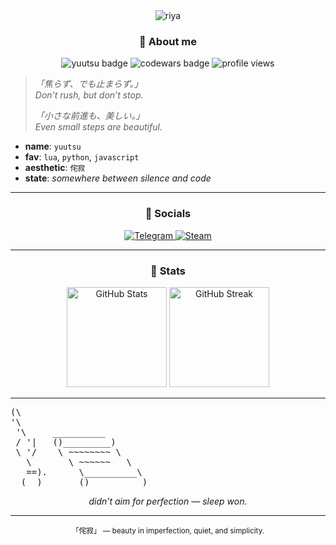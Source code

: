 <div align="center">
  <img src = "https://media1.tenor.com/m/cU2Xi7RfOeoAAAAC/gachiakuta-riyo-reaper.gif" alt = "riya"/>
</div>
<h3 align="center">🌿 About me</h3>
<p align="center">
  <img src="https://img.shields.io/badge/nurzh-yuutsu-8a7ca8?style=flat-square" alt="yuutsu badge"/>
  <img src="https://www.codewars.com/users/own.yuutsu/badges/micro" alt="codewars badge"/>
  <img src="https://komarev.com/ghpvc/?username=ownnurzh&label=Profile%20views&color=84a87c&style=flat-square" alt="profile views"/>
</p>

<blockquote>
<p><em>「焦らず、でも止まらず。」</em><br>
<i>Don’t rush, but don’t stop.</i></p>

<p><em>「小さな前進も、美しい。」</em><br>
<i>Even small steps are beautiful.</i></p>
</blockquote>

<ul>
  <li><b>name</b>: <code>yuutsu</code></li>
  <li><b>fav</b>: <code>lua</code>, <code>python</code>, <code>javascript</code></li>
  <li><b>aesthetic</b>: <code>侘寂</code></li>
  <li><b>state</b>: <i>somewhere between silence and code</i></li>
</ul>

---

<h3 align="center">🌸 Socials</h3>

<p align="center">
  <a href="https://t.me/own3rN">
    <img src="https://img.shields.io/badge/Telegram-Chat-26A5E4?logo=telegram&logoColor=white&style=for-the-badge" alt="Telegram"/>
  </a>
  <a href="https://steamcommunity.com/id/ownnurzh/">
    <img src="https://img.shields.io/badge/Steam-Profile-000000?logo=steam&logoColor=white&style=for-the-badge" alt="Steam"/>
  </a>
</p>

---

<h3 align="center">🍂 Stats</h3>

<div align="center">
  <img src="https://github-readme-stats.vercel.app/api?username=ownnurzh&show_icons=true&locale=en&theme=transparent&hide_border=true" alt="GitHub Stats" height="160px"/>
  <img src="https://github-readme-streak-stats.herokuapp.com?user=ownnurzh&theme=transparent&hide_border=true" alt="GitHub Streak" height="160px"/>
</div>

---

<pre>
(\ 
'\ 
 '\     __________  
 / '|   ()_________)
 \ '/    \ ~~~~~~~~ \
   \       \ ~~~~~~   \
   ==).      \__________\
  (__)       ()__________)
</pre>

<p align="center"><i>didn’t aim for perfection — sleep won.</i></p>

---

<div align="center">
  <sub>「侘寂」 — beauty in imperfection, quiet, and simplicity.</sub>
</div>
